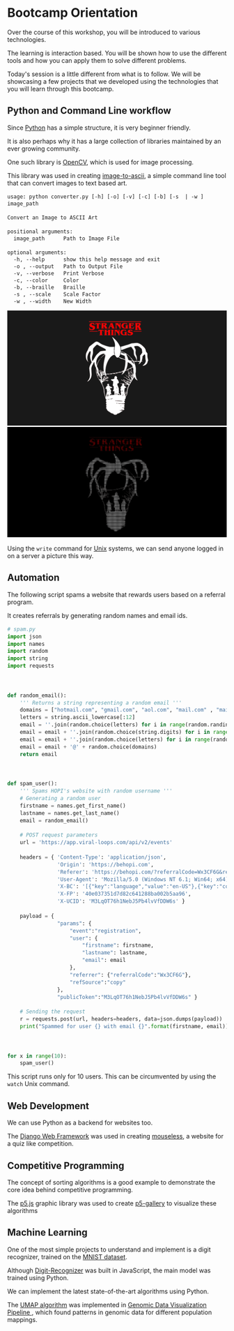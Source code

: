 # Bootcamp Orientation

Over the course of this workshop, you will be introduced to various technologies.

The learning is interaction based.
You will be shown how to use the different tools and how you can apply them to solve different problems.

Today's session is a little different from what is to follow.
We will be showcasing a few projects that we developed using the technologies that you will learn through this bootcamp.


## Python and Command Line workflow

Since [Python](https://www.python.org/) has a simple structure, it is very beginner friendly.

It is also perhaps why it has a large collection of libraries maintained by an ever growing community.

One such library is [OpenCV](https://opencv.org/), which is used for image processing.

This library was used in creating [image-to-ascii](https://github.com/aarondecosta/image-to-ascii), a simple command line tool that can convert images to text based art.

```
usage: python converter.py [-h] [-o] [-v] [-c] [-b] [-s  | -w ] image_path

Convert an Image to ASCII Art

positional arguments:
  image_path      Path to Image File

optional arguments:
  -h, --help      show this help message and exit
  -o , --output   Path to Output File
  -v, --verbose   Print Verbose
  -c, --color     Color
  -b, --braille   Braille
  -s , --scale    Scale Factor
  -w , --width    New Width
```

![Stranger Things](./assets/stranger-things.jpg)
![Stranger Things, Text](./assets/stranger-things-text.png)

Using the `write` command for [Unix](https://en.wikipedia.org/wiki/Unix) systems, we can send anyone logged in on a server a picture this way.

## Automation

The following script spams a website that rewards users based on a referral program.

It creates referrals by generating random names and email ids.

```python
# spam.py
import json
import names
import random
import string
import requests



def random_email():
    ''' Returns a string representing a random email '''
    domains = ["hotmail.com", "gmail.com", "aol.com", "mail.com" , "mail.kz", "yahoo.com", "outlook.com"]
    letters = string.ascii_lowercase[:12]
    email = ''.join(random.choice(letters) for i in range(random.randint(5, 10)))
    email = email + ''.join(random.choice(string.digits) for i in range(random.randint(1, 5)))
    email = email + ''.join(random.choice(letters) for i in range(random.randint(1, 6)))
    email = email + '@' + random.choice(domains)
    return email



def spam_user():
    ''' Spams HOPI's website with random username '''
    # Generating a random user
    firstname = names.get_first_name()
    lastname = names.get_last_name()
    email = random_email()

    # POST request parameters
    url = 'https://app.viral-loops.com/api/v2/events'

    headers = { 'Content-Type': 'application/json',
                'Origin': 'https://behopi.com',
                'Referer': 'https://behopi.com/?referralCode=Wx3CF6G&refSource=copy',
                'User-Agent': 'Mozilla/5.0 (Windows NT 6.1; Win64; x64) AppleWebKit/537.36 (KHTML, like Gecko) Chrome/73.0.3683.103 Safari/537.36',
                'X-BC': '[{"key":"language","value":"en-US"},{"key":"color_depth","value":24},{"key":"pixel_ratio","value":1},{"key":"resolution","value":[1366,768]},{"key":"available_resolution","value":[1366,728]},{"key":"timezone_offset","value":-240},{"key":"session_storage","value":1},{"key":"local_storage","value":1},{"key":"indexed_db","value":1},{"key":"open_database","value":1},{"key":"cpu_class","value":"unknown"},{"key":"navigator_platform","value":"Win32"},{"key":"do_not_track","value":"unknown"}]',
                'X-FP': '40e037351d7d82c641288ba002b5aa96',
                'X-UCID': 'M3LqOT76h1NebJ5Pb4lvVfDDW6s' }

    payload = {
                "params": {
                    "event":"registration",
                    "user": {
                        "firstname": firstname,
                        "lastname": lastname,
                        "email": email
                    },
                    "referrer": {"referralCode":"Wx3CF6G"},
                    "refSource":"copy"
                },
                "publicToken":"M3LqOT76h1NebJ5Pb4lvVfDDW6s" }

    # Sending the request
    r = requests.post(url, headers=headers, data=json.dumps(payload))
    print("Spammed for user {} with email {}".format(firstname, email))



for x in range(10):
    spam_user()
```

This script runs only for 10 users. This can be circumvented by using the `watch` Unix command.

## Web Development

We can use Python as a backend for websites too.

The [Django Web Framework](https://www.djangoproject.com/) was used in creating [mouseless](https://github.com/acmbpdc/mouseless), a website for a quiz like competition.


## Competitive Programming

The concept of sorting algorithms is a good example to demonstrate the core idea behind competitive programming.

The [p5.js](https://p5js.org/) graphic library was used to create [p5-gallery](https://github.com/bagofbolts/p5-gallery) to visualize these algorithms


## Machine Learning

One of the most simple projects to understand and implement is a digit recognizer, trained on the [MNIST dataset](http://yann.lecun.com/exdb/mnist/).

Although [Digit-Recognizer](https://github.com/Mohammed-Shoaib/Digit-Recognizer) was built in JavaScript, the main model was trained using Python.


We can implement the latest state-of-the-art algorithms using Python.

The [UMAP algorithm](https://umap-learn.readthedocs.io/en/latest/#) was implemented in [Genomic Data Visualization Pipeline
](https://github.com/kelvindecosta/genomic-data-visualization-pipeline), which found patterns in genomic data for different population mappings.